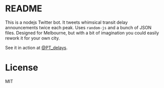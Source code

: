 # README

This is a nodejs Twitter bot. It tweets whimsical transit delay announcements twice each peak. Uses `random-js` and a bunch of JSON files. Designed for Melbourne, but with a bit of imagination you could easily rework it for your own city.

See it in action at [@PT_delays](https://twitter.com/PT_delays).

# License 

MIT